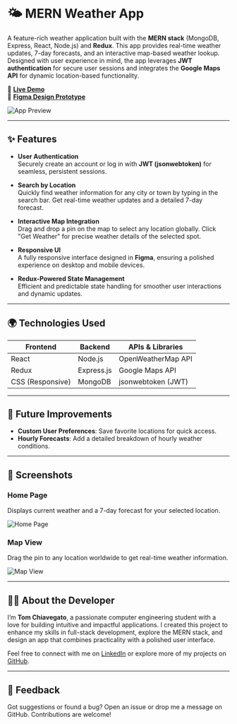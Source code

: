 # 🌤️ MERN Weather App

A feature-rich weather application built with the **MERN stack** (MongoDB, Express, React, Node.js) and **Redux**. This app provides real-time weather updates, 7-day forecasts, and an interactive map-based weather lookup. Designed with user experience in mind, the app leverages **JWT authentication** for secure user sessions and integrates the **Google Maps API** for dynamic location-based functionality. 

🚀 **[Live Demo](https://weeatherappmern-58ca83761139.herokuapp.com/)** </br>
🎨 **[Figma Design Prototype](https://www.figma.com/file/xHkwfZLkUEmha4Tl8tJUpo/NavBar?type=design&node-id=0%3A1&mode=dev)**  

![App Preview](https://github.com/TomChiavegato/mern-weather-app/assets/129907786/c0096486-bfa0-41db-b4e3-b0481000f062)

---

## ✨ Features

- **User Authentication**  
  Securely create an account or log in with **JWT (jsonwebtoken)** for seamless, persistent sessions.

- **Search by Location**  
  Quickly find weather information for any city or town by typing in the search bar. Get real-time weather updates and a detailed 7-day forecast.

- **Interactive Map Integration**  
  Drag and drop a pin on the map to select any location globally. Click "Get Weather" for precise weather details of the selected spot.

- **Responsive UI**  
  A fully responsive interface designed in **Figma**, ensuring a polished experience on desktop and mobile devices.

- **Redux-Powered State Management**  
  Efficient and predictable state handling for smoother user interactions and dynamic updates.

---

## 🌍 Technologies Used

| **Frontend**      | **Backend**         | **APIs & Libraries**   |
|--------------------|---------------------|-------------------------|
| React             | Node.js            | OpenWeatherMap API     |
| Redux             | Express.js         | Google Maps API        |
| CSS (Responsive)  | MongoDB            | jsonwebtoken (JWT)     |

---

## 🎯 Future Improvements

- **Custom User Preferences**: Save favorite locations for quick access.  
- **Hourly Forecasts**: Add a detailed breakdown of hourly weather conditions.  

---

## 📸 Screenshots

### Home Page
Displays current weather and a 7-day forecast for your selected location.

![Home Page](https://github.com/TomChiavegato/mern-weather-app/assets/129907786/c0096486-bfa0-41db-b4e3-b0481000f062)

### Map View
Drag the pin to any location worldwide to get real-time weather information.

![Map View](https://github.com/user-attachments/assets/8ebabc6a-f8b2-43ac-8de7-aa0d400b76db)

---

## 🧑‍💻 About the Developer

I’m **Tom Chiavegato**, a passionate computer engineering student with a love for building intuitive and impactful applications. I created this project to enhance my skills in full-stack development, explore the MERN stack, and design an app that combines practicality with a polished user interface.  

Feel free to connect with me on [LinkedIn](https://www.linkedin.com/in/tom-chiavegato-44038725b/) or explore more of my projects on [GitHub](https://github.com/TomChiavegato).

---

## 💬 Feedback

Got suggestions or found a bug? Open an issue or drop me a message on GitHub. Contributions are welcome!
